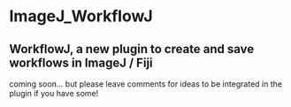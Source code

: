 # ImageJ_WorkflowJ

WorkflowJ, a new plugin to create and save workflows in ImageJ / Fiji
---
coming soon... but please leave comments for ideas to be integrated in the plugin if you have some!
